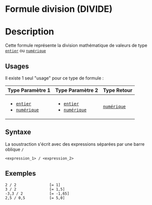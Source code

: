 # Formule division (DIVIDE)
# Description
Cette formule représente la division mathématique de valeurs de type [`entier`][valeur-de-retour] ou [`numérique`][valeur-de-retour]

## Usages
Il existe 1 seul "usage" pour ce type de formule :

|Type Paramètre 1|Type Paramètre 2|Type Retour|
|----------------|----------------|-----------|
|<ul><li>[`entier`][valeur-de-retour]</li><li>[`numérique`][valeur-de-retour]</li></ul>|<ul><li>[`entier`][valeur-de-retour]</li><li>[`numérique`][valeur-de-retour]</li></ul>|[`numérique`][valeur-de-retour]|

## Syntaxe
La soustraction s'écrit avec des expressions séparées par une barre oblique `/`

    <expression_1> / <expression_2>

## Exemples
    2 / 2               [= 1]
    3 / 2               [= 1,5]
    -3,3 / 2            [= -1,65]
    2,5 / 0,5           [= 5,0]
 

[valeur-de-retour]: ../lexique.md#valeur-de-retour